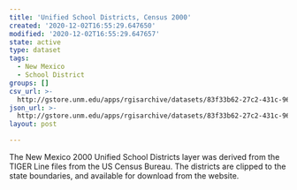```yaml
---
title: 'Unified School Districts, Census 2000'
created: '2020-12-02T16:55:29.647650'
modified: '2020-12-02T16:55:29.647657'
state: active
type: dataset
tags:
  - New Mexico
  - School District
groups: []
csv_url: >-
  http://gstore.unm.edu/apps/rgisarchive/datasets/83f33b62-27c2-431c-961b-883e7f70c741/sn35_d00shp.derived.csv
json_url: >-
  http://gstore.unm.edu/apps/rgisarchive/datasets/83f33b62-27c2-431c-961b-883e7f70c741/sn35_d00shp.derived.json
layout: post

---
```

The New Mexico 2000 Unified School Districts layer was derived from the TIGER Line files
from the US Census Bureau. The districts are clipped to the state boundaries, and available for
download from the website.

